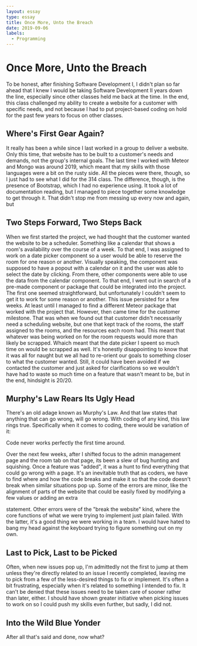 ```yaml
---
layout: essay
type: essay
title: Once More, Unto the Breach
date: 2019-09-06
labels:
  - Programming
---
```


# Once More, Unto the Breach

To be honest, after finishing Software Development I, I didn't plan so far ahead that I knew I would be taking Software Development II years down the line, especially since other classes held me back at the time. In the end, this class challenged my ability to create a website for a customer with specific needs, and not because I had to put project-based coding on hold for the past few years to focus on other classes.

## Where's First Gear Again?

It really has been a while since I last worked in a group to deliver a website. Only this time, that website has to be built to a customer's needs and demands, not the group's internal goals. The last time I worked with Meteor and Mongo was around 2019, which meant that my skills with those languages were a bit on the rusty side. All the pieces were there, though, so I just had to see what I did for the 314 class. The difference, though, is the presence of Bootstrap, which I had no experience using. It took a lot of documentation reading, but I managed to piece together some knowledge to get through it. That didn't stop me from messing up every now and again, but

## Two Steps Forward, Two Steps Back

When we first started the project, we had thought that the customer wanted the website to be a scheduler. Something like a calendar that shows a room's availability over the course of a week. To that end, I was assigned to work on a date picker component so a user would be able to reserve the room for one reason or another. Visually speaking, the component was supposed to have a popout with a calendar on it and the user was able to select the date by clicking. From there, other components were able to use the data from the calendar component. To that end, I went out in search of a pre-made component or package that could be integrated into the project. The first one seemed straightforward, but unfortunately I couldn't seem to get it to work for some reason or another. This issue persisted for a few weeks. At least until I managed to find a different Meteor package that worked with the project that. However, then came time for the customer milestone. That was when we found out that customer didn't necessarily need a scheduling website, but one that kept track of the rooms, the staff assigned to the rooms, and the resources each room had. This meant that whatever was being worked on for the room requests would more than likely be scrapped. Whaich meant that the date picker I speent so much time on would be scrapped as well. It's honestly disappointing to know that it was all for naught but we all had to re-orient our goals to something closer to what the customer wanted. Still, it could have been avoided if we contacted the customer and just asked for clarifications so we wouldn't have had to waste so much time on a feature that wasn't meant to be, but in the end, hindsight is 20/20.

## Murphy's Law Rears Its Ugly Head

There's an old adage known as Murphy's Law. And that law states that anything that can go wrong, will go wrong. With coding of any kind, this law rings true. Specifically when it comes to coding, there would be variation of it:

Code never works perfectly the first time around.

Over the next few weeks, after I shifted focus to the admin management page and the room tab on that page, its been a slew of bug hunting and squishing. Once a feature was "added", it was a hunt to find everything that could go wrong with a page. It's an inevitable truth that as coders, we have to find where and how the code breaks and make it so that the code doesn't break when similar situations pop up. Some of the errors are minor, like the alignment of parts of the website that could be easily fixed by modifying a few values or adding an extra <div> statement. Other errors were of the "break the website" kind, where the core functions of what we were trying to implement just plain failed. With the latter, it's a good thing we were working in a team. I would have hated to bang my head against the keyboard trying to figure something out on my own.

## Last to Pick, Last to be Picked
  
Often, when new issues pop up, I'm admittedly not the first to jump at them unless they're directly related to an issue I recently completed, leaving me to pick from a few of the less-desired things to fix or implement. It's often a bit frustrating, especially when it's related to something I intended to fix. It can't be denied that these issues need to be taken care of sooner rather than later, either. I should have shown greater initiative when picking issues to work on so I could push my skills even further, but sadly, I did not. 
  
## Into the Wild Blue Yonder

After all that's said and done, now what? 
